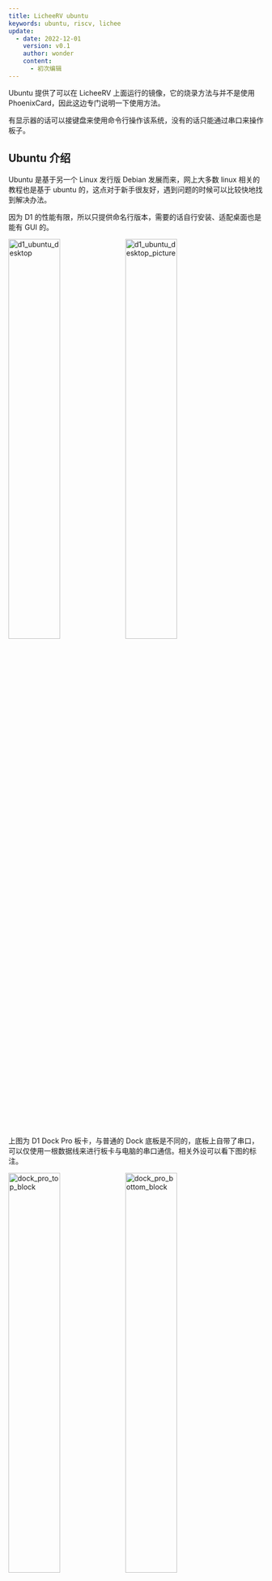 ```yaml
---
title: LicheeRV ubuntu
keywords: ubuntu, riscv, lichee
update:
  - date: 2022-12-01
    version: v0.1
    author: wonder
    content:
      - 初次编辑
---
```


Ubuntu 提供了可以在 LicheeRV 上面运行的镜像，它的烧录方法与并不是使用 PhoenixCard，因此这边专门说明一下使用方法。

有显示器的话可以接键盘来使用命令行操作该系统，没有的话只能通过串口来操作板子。

## Ubuntu 介绍

Ubuntu 是基于另一个 Linux 发行版 Debian 发展而来，网上大多数 linux 相关的教程也是基于 ubuntu 的，这点对于新手很友好，遇到问题的时候可以比较快地找到解决办法。

因为 D1 的性能有限，所以只提供命名行版本，需要的话自行安装、适配桌面也是能有 GUI 的。

<img src="./../assets/RV/ubuntu/d1_ubuntu_desktop.jpg" alt="d1_ubuntu_desktop" width="45%">
<img src="./../assets/RV/ubuntu/d1_ubuntu_desktop_picture.jpg" alt="d1_ubuntu_desktop_picture" width="45%">

上图为 D1 Dock Pro 板卡，与普通的 Dock 底板是不同的，底板上自带了串口，可以仅使用一根数据线来进行板卡与电脑的串口通信。相关外设可以看下图的标注。

<img src="./../assets/RV/ubuntu/dock_pro_top_block.jpg" alt="dock_pro_top_block" width="45%">
<img src="./../assets/RV/ubuntu/dock_pro_bottom_block.jpg" alt="dock_pro_bottom_block" width="45%">

可以在官方淘宝店咨询卖家购得该板卡。

## 操作步骤

### 获取镜像

提供了百度网盘下载方式。

百度网盘: https://pan.baidu.com/s/1n-Y1EoOCdfV4QzaHXY61Wg

### 烧录软件

前往 [balenaEtcher](https://www.balena.io/etcher/) 官网下载软件或者[下载站](https://dl.sipeed.com/shareURL/others/balenaEtcher)下载，其中下载站仅提供 Windows 版本软件，其他系统想用这个软件自行前往 [balenaEtcher](https://www.balena.io/etcher/) 官网下载。

### 烧录系统

准备一张容量 8G 以上的内存卡，读写速度快一些的卡能带来更好的体验。

将 TF 卡与电脑连接起来，使用读卡器或者其他方式都可以。下图的电脑上的 TF 卡槽仅做示例，电脑上没有 TF 卡读取插槽的话依然是需要准备读卡器的。

<table>
    <tr>
        <th colspan="2"> 将 TF 卡与电脑连接 </th>
    </th>
    </tr>
    <tr>
        <td>使用读卡器来连接 TF 卡和电脑</td>
        <td>直接使用电脑上的 TF 卡插槽来连接</td>
    </tr>
    <tr>
        <td><img src="./../assets/RV/ubuntu/d1_ubuntu_sdcard_reader.jpg" alt="d1_ubuntu_sdcard_reader" ></td>
        <td><img src="./../assets/RV/ubuntu/d1_ubuntu_sdcard_computer_reader.jpg" alt="d1_ubuntu_sdcard_computer_reader" ></td>
    </tr>
</table>

打开 balenaEtcher，选择所下载的镜像文件，选择 TF 卡，点击烧录：

![d1_ubuntu_burn_image](./../assets/RV/ubuntu/d1_ubuntu_burn_image.gif)

要注意的是烧录的时候别选错了 TF 卡。

![d1_ubuntu_burn_image_sdcard_choose](./../assets/RV/ubuntu/d1_ubuntu_burn_image_sdcard_choose.png)

烧录时间有点久，烧录结束后会出现下图的提示。如果不是 Successful 的话就需要重新烧录。

![d1_ubuntu_finish_burn_image](./../assets/RV/ubuntu/d1_ubuntu_finish_burn_image.png)

## 启动系统

烧录完系统且看到 Successful 字样后，可以将 TF 卡插到板子上启动了。

![dock_pro_ubuntu](./../assets/RV/ubuntu/dock_pro_ubuntu.jpg)

使用串口可以查看启动信息，并且操作板卡。

<img src="./../assets/RV/ubuntu/d1_ubuntu_boot_opensbi.jpg" alt="d1_ubuntu_boot_opensbi"  width="45%">
<img src="./../assets/RV/ubuntu/ubuntu_boot.jpg" alt="ubuntu_boot" width="45%">

等待启动一段时间后，使用 `root` 作为用户名和密码就可以登录进板卡了，

![d1_ubuntu_login](./../assets/RV/ubuntu/d1_ubuntu_login.jpg)

## 连接 wifi

然后使用 `nmcli` 命令来连接 2.4G 无线网络。

- 查看周围的 wifi

```bash
nmcli dev wifi
```

![d1_ubuntu_wifi_scan](./../assets/RV/ubuntu/d1_ubuntu_wifi_scan.jpg)

- 使用命令行来连接 wifi，语法为 `nmcli dev wifi connect (网络名称） password (密码）`

```bash
nmcli dev wifi connect Sipeed_Guest password 12345678
```

![d1_ubuntu_wifi_connect](./../assets/RV/ubuntu/d1_ubuntu_wifi_connect.jpg)

出现 successfully 就表示连接上了，后面可以正常使用 `apt` 等软件了

![d1_ubuntu_install_tree](./../assets/RV/ubuntu/d1_ubuntu_install_tree.jpg)

## 点灯

在这个 ubuntu 系统上，我们可以向之前使用 tina 系统时一样，控制核心板上的 led 灯。相关代码和结果如下所示：

点亮板卡上的 LED :

```bash
echo 1 > /sys/class/leds/\:status/brightness
```

上面的命令中的 `:` 使用了 "\" 进行转义，不然会报错。

![d1_ubuntu_led_on](./../assets/RV/ubuntu/d1_ubuntu_led_on.jpg)

熄灭板卡上的 LED :

```bash
echo 0 > /sys/class/leds/\:status/brightness
```

![d1_ubuntu_led_off](./../assets/RV/ubuntu/d1_ubuntu_led_off.jpg)

## 结语

在 Ubuntu 官方所提供的镜像上[点我跳转](https://wiki.ubuntu.com/RISC-V/LicheeRV)，我们这边补上了 wifi 驱动免去了自行编译的麻烦。

## 常见问题

### 没有 HDMI 输出

板卡使用 ubuntu 镜像在启动时不会直接输出 HDMI， 而是会在相关的服务启动后 HDMI 屏幕在会有输出，另外部分 HDMI 屏幕不会兼容并显示出 LicheeRV HDMI 命令行。

下图是分别用串口 (ttyS0) 和 HDMI 显示器终端 (tty1) 登录 LicheeRV ubuntu 的拍照截图

![d1_ubuntu_console_hdmi](./../assets/RV/ubuntu/d1_ubuntu_console_hdmi.jpg)